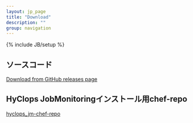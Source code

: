 ```yaml
---
layout: jp_page
title: "Download"
description: ""
group: navigation
---
```

{% include JB/setup %}

## ソースコード

[Download from GitHub releases page](https://github.com/tech-sketch/hyclops_jm/releases) 

## HyClops JobMonitoringインストール用chef-repo

[hyclops_jm-chef-repo](https://github.com/tech-sketch/hyclops_jm-chef-repo)
